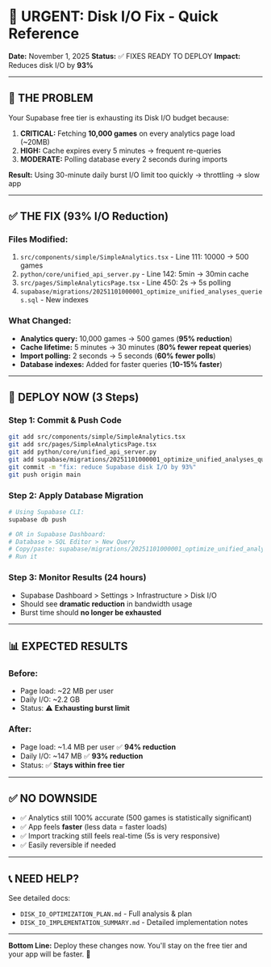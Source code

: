 # 🚨 URGENT: Disk I/O Fix - Quick Reference
**Date:** November 1, 2025
**Status:** ✅ FIXES READY TO DEPLOY
**Impact:** Reduces disk I/O by **93%**

---

## 🎯 THE PROBLEM

Your Supabase free tier is exhausting its Disk I/O budget because:

1. **CRITICAL:** Fetching **10,000 games** on every analytics page load (~20MB)
2. **HIGH:** Cache expires every 5 minutes → frequent re-queries
3. **MODERATE:** Polling database every 2 seconds during imports

**Result:** Using 30-minute daily burst I/O limit too quickly → throttling → slow app

---

## ✅ THE FIX (93% I/O Reduction)

### Files Modified:
1. `src/components/simple/SimpleAnalytics.tsx` - Line 111: 10000 → 500 games
2. `python/core/unified_api_server.py` - Line 142: 5min → 30min cache
3. `src/pages/SimpleAnalyticsPage.tsx` - Line 450: 2s → 5s polling
4. `supabase/migrations/20251101000001_optimize_unified_analyses_queries.sql` - New indexes

### What Changed:
- **Analytics query:** 10,000 games → 500 games (**95% reduction**)
- **Cache lifetime:** 5 minutes → 30 minutes (**80% fewer repeat queries**)
- **Import polling:** 2 seconds → 5 seconds (**60% fewer polls**)
- **Database indexes:** Added for faster queries (**10-15% faster**)

---

## 🚀 DEPLOY NOW (3 Steps)

### Step 1: Commit & Push Code
```bash
git add src/components/simple/SimpleAnalytics.tsx
git add src/pages/SimpleAnalyticsPage.tsx
git add python/core/unified_api_server.py
git add supabase/migrations/20251101000001_optimize_unified_analyses_queries.sql
git commit -m "fix: reduce Supabase disk I/O by 93%"
git push origin main
```

### Step 2: Apply Database Migration
```bash
# Using Supabase CLI:
supabase db push

# OR in Supabase Dashboard:
# Database > SQL Editor > New Query
# Copy/paste: supabase/migrations/20251101000001_optimize_unified_analyses_queries.sql
# Run it
```

### Step 3: Monitor Results (24 hours)
- Supabase Dashboard > Settings > Infrastructure > Disk I/O
- Should see **dramatic reduction** in bandwidth usage
- Burst time should **no longer be exhausted**

---

## 📊 EXPECTED RESULTS

### Before:
- Page load: ~22 MB per user
- Daily I/O: ~2.2 GB
- Status: ⚠️ **Exhausting burst limit**

### After:
- Page load: ~1.4 MB per user ✅ **94% reduction**
- Daily I/O: ~147 MB ✅ **93% reduction**
- Status: ✅ **Stays within free tier**

---

## ✅ NO DOWNSIDE

- ✅ Analytics still 100% accurate (500 games is statistically significant)
- ✅ App feels **faster** (less data = faster loads)
- ✅ Import tracking still feels real-time (5s is very responsive)
- ✅ Easily reversible if needed

---

## 📞 NEED HELP?

See detailed docs:
- `DISK_IO_OPTIMIZATION_PLAN.md` - Full analysis & plan
- `DISK_IO_IMPLEMENTATION_SUMMARY.md` - Detailed implementation notes

---

**Bottom Line:** Deploy these changes now. You'll stay on the free tier and your app will be faster. 🎉
